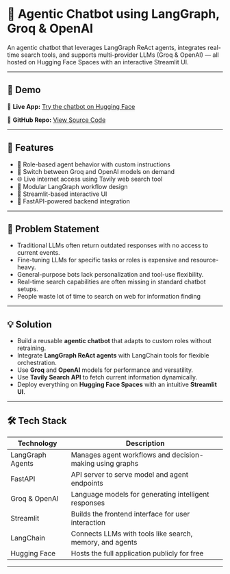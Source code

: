 # 🧠 Agentic Chatbot using LangGraph, Groq & OpenAI

An agentic chatbot that leverages LangGraph ReAct agents, integrates real-time search tools, and supports multi-provider LLMs (Groq & OpenAI) — all hosted on Hugging Face Spaces with an interactive Streamlit UI.

---

## 🚀 Demo

🔗 **Live App:** [Try the chatbot on Hugging Face](https://huggingface.co/spaces/ShaistaDev07/Personlized_Agent_ChatBot)

🔗 **GitHub Repo:** [View Source Code](https://github.com/shaistaDev7/Personalized-Agent-ChatBot)

---

## 🧩 Features

- 🧠 Role-based agent behavior with custom instructions
- 🔁 Switch between Groq and OpenAI models on demand
- 🌐 Live internet access using Tavily web search tool
- 🔗 Modular LangGraph workflow design
- 🧪 Streamlit-based interactive UI
- 📡 FastAPI-powered backend integration

---

## 🧠 Problem Statement

- Traditional LLMs often return outdated responses with no access to current events.
- Fine-tuning LLMs for specific tasks or roles is expensive and resource-heavy.
- General-purpose bots lack personalization and tool-use flexibility.
- Real-time search capabilities are often missing in standard chatbot setups.
- People waste lot of time to search on web for information finding

---

## 💡 Solution

- Build a reusable **agentic chatbot** that adapts to custom roles without retraining.
- Integrate **LangGraph ReAct agents** with LangChain tools for flexible orchestration.
- Use **Groq** and **OpenAI** models for performance and versatility.
- Use **Tavily Search API** to fetch current information dynamically.
- Deploy everything on **Hugging Face Spaces** with an intuitive **Streamlit UI**.

---

## 🛠️ Tech Stack

| Technology       | Description                                                |
|------------------|------------------------------------------------------------|
| LangGraph Agents | Manages agent workflows and decision-making using graphs   |
| FastAPI          | API server to serve model and agent endpoints              |
| Groq & OpenAI    | Language models for generating intelligent responses       |
| Streamlit        | Builds the frontend interface for user interaction         |
| LangChain        | Connects LLMs with tools like search, memory, and agents   |
| Hugging Face     | Hosts the full application publicly for free               |

---

